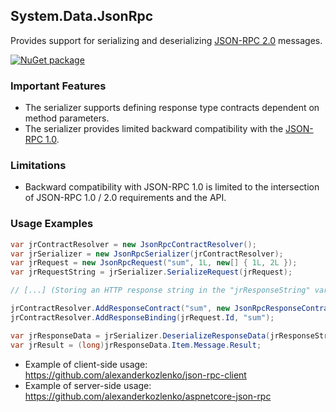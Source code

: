 ## System.Data.JsonRpc

Provides support for serializing and deserializing [JSON-RPC 2.0](http://www.jsonrpc.org/specification) messages.

[![NuGet package](https://img.shields.io/nuget/v/System.Data.JsonRpc.svg?style=flat-square)](https://www.nuget.org/packages/System.Data.JsonRpc)

### Important Features

- The serializer supports defining response type contracts dependent on method parameters.
- The serializer provides limited backward compatibility with the [JSON-RPC 1.0](http://www.jsonrpc.org/specification_v1).

### Limitations

- Backward compatibility with JSON-RPC 1.0 is limited to the intersection of JSON-RPC 1.0 / 2.0 requirements and the API.

### Usage Examples

```cs
var jrContractResolver = new JsonRpcContractResolver();
var jrSerializer = new JsonRpcSerializer(jrContractResolver);
var jrRequest = new JsonRpcRequest("sum", 1L, new[] { 1L, 2L });
var jrRequestString = jrSerializer.SerializeRequest(jrRequest);

// [...] (Storing an HTTP response string in the "jrResponseString" variable)

jrContractResolver.AddResponseContract("sum", new JsonRpcResponseContract(typeof(long)));
jrContractResolver.AddResponseBinding(jrRequest.Id, "sum");

var jrResponseData = jrSerializer.DeserializeResponseData(jrResponseString);
var jrResult = (long)jrResponseData.Item.Message.Result;
```

- Example of client-side usage: https://github.com/alexanderkozlenko/json-rpc-client
- Example of server-side usage: https://github.com/alexanderkozlenko/aspnetcore-json-rpc